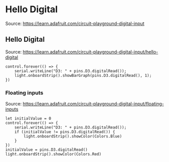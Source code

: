 # Hello Digital

Source: https://learn.adafruit.com/circuit-playground-digital-input

## Hello Digital

Source: https://learn.adafruit.com/circuit-playground-digital-input/hello-digital

```blocks
control.forever(() => {
    serial.writeLine("D3: " + pins.D3.digitalRead());
    light.onboardStrip().showBarGraph(pins.D3.digitalRead(), 1);
})
```

### Floating inputs

Source: https://learn.adafruit.com/circuit-playground-digital-input/floating-inputs

```blocks
let initialValue = 0
control.forever(() => {
    serial.writeLine("D3: " + pins.D3.digitalRead());
    if (initialValue != pins.D3.digitalRead()) {
        light.onboardStrip().showColor(Colors.Blue)
    }
})
initialValue = pins.D3.digitalRead()
light.onboardStrip().showColor(Colors.Red)
```
